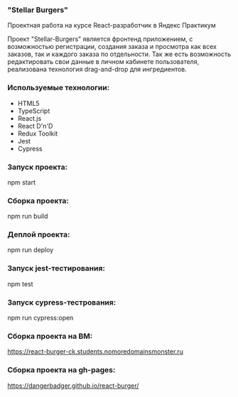 ### "Stellar Burgers"

Проектная работа на курсе React-разработчик в Яндекс Практикум

Проект "Stellar-Burgers" является фронтенд приложением, с возможностью регистрации, создания заказа и просмотра как всех заказов, так и каждого заказа по отдельности. Так же есть возможность редактировать свои данные в личном кабинете пользователя, реализована технология drag-and-drop для ингредиентов.

### Используемые технологии:

- HTML5
- TypeScript
- React.js
- React D'n'D
- Redux Toolkit
- Jest
- Cypress

### Запуск проекта:

npm start

### Сборка проекта:

npm run build

### Деплой проекта:

npm run deploy

### Запуск jest-тестирования:

npm test

### Запуск cypress-тестрования:

npm run cypress:open

### Сборка проекта на ВМ:

https://react-burger-ck.students.nomoredomainsmonster.ru

### Сборка проекта на gh-pages:

https://dangerbadger.github.io/react-burger/
